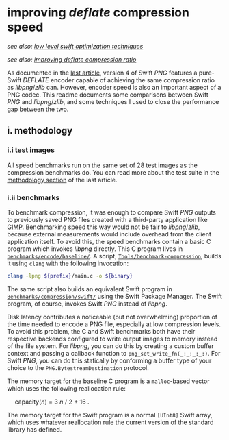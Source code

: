 # improving *deflate* compression speed

*see also:* [*low level swift optimization techniques*](low-level-swift-optimization.md)

*see also:* [*improving *deflate* compression ratio*](improving-deflate-compression-ratio.md)

As documented in the [last article](improving-deflate-compression-ratio.md), version 4 of Swift *PNG* features a pure-Swift *DEFLATE* encoder capable of achieving the same compression ratio as *libpng*/*zlib* can. However, encoder speed is also an important aspect of a PNG codec. This readme documents some comparisons between Swift *PNG* and *libpng*/*zlib*, and some techniques I used to close the performance gap between the two.

## i. methodology

### i.i test images

All speed benchmarks run on the same set of 28 test images as the compression benchmarks do. You can read more about the test suite in the [methodology section](improving-deflate-compression-ratio.md#i-methodology) of the last article.

### i.ii benchmarks

To benchmark compression, it was enough to compare Swift *PNG* outputs to previously saved PNG files created with a third-party application like [GIMP](https://www.gimp.org/). Benchmarking speed this way would not be fair to *libpng*/*zlib*, because external measurements would include overhead from the client application itself. To avoid this, the speed benchmarks contain a basic C program which invokes *libpng* directly. This C program lives in [`benchmarks/encode/baseline/`](../Benchmarks/compression/baseline). A script, [`Tools/benchmark-compression`](../Tools/benchmark-compression), builds it using `clang` with the following invocation:

```bash
clang -lpng ${prefix}/main.c -o ${binary}
```

The same script also builds an equivalent Swift program in [`Benchmarks/compression/swift/`](../Benchmarks/compression/swift) using the Swift Package Manager. The Swift program, of course, invokes Swift *PNG* instead of *libpng*.

Disk latency contributes a noticeable (but not overwhelming) proportion of the time needed to encode a PNG file, especially at low compression levels. To avoid this problem, the C and Swift benchmarks both have their respective backends configured to write output images to memory instead of the file system. For *libpng*, you can do this by creating a custom buffer context and passing a callback function to `png_set_write_fn(_:_:_:_:)`. For Swift *PNG*, you can do this statically by conforming a buffer type of your choice to the `PNG.BytestreamDestination` protocol.

The memory target for the baseline C program is a `malloc`-based vector which uses the following reallocation rule:

&emsp; capacity(*n*) = 3 *n* / 2 + 16 .

The memory target for the Swift program is a normal `[UInt8]` Swift array, which uses whatever reallocation rule the current version of the standard library has defined.
